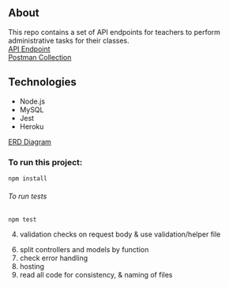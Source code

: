 
## About
This repo contains a set of API endpoints for teachers to perform administrative tasks for their classes.\
[API Endpoint](http://google.com)\
[Postman Collection](https://www.getpostman.com/collections/7e13a3d4ae0e3be52d75)

## Technologies
- Node.js
- MySQL
- Jest
- Heroku

[ERD Diagram](ERD.pdf)

### To run this project:
```
npm install
```
###### To run tests
```
npm test
```

<!-- 1. do MVC structure - separate business logic (models, controllers) -->
<!-- 2. supertest closing  -->
<!-- 3. drop add data start and finish of each test -->
4. validation checks on request body & use validation/helper file
<!-- 5. constant files (status codes) -->
6. split controllers and models by function
7. check error handling
8. hosting
9. read all code for consistency, & naming of files